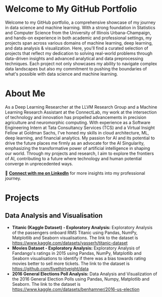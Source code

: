 # Welcome to My GitHub Portfolio

Welcome to my GitHub portfolio, a comprehensive showcase of my journey in data science and machine learning. With a strong foundation in Statistics and Computer Science from the University of Illinois Urbana-Champaign, and hands-on experience in both academic and professional settings, my projects span across various domains of machine learning, deep learning, and data analysis & visualization. Here, you'll find a curated selection of projects that reflect my dedication to solving real-world problems through data-driven insights and advanced analytical and data preprocessing techniques. Each project not only showcases my ability to navigate complex data landscapes but also my commitment to pushing the boundaries of what's possible with data science and machine learning.

# About Me

As a Deep Learning Researcher at the LLVM Research Group and a Machine Learning Research Assistant at the ConnectLab, my work at the intersection of technology and innovation has propelled advancements in precision agriculture and neuromorphic computing. With experience as a Software Engineering Intern at Tata Consultancy Services (TCS) and a Virtual Insight Fellow at Goldman Sachs, I've honed my skills in cloud architecture, ML, deep learning, and financial analytics. My passion for AI and its potential to drive the future places me firmly as an advocate for the AI Singularity, emphasizing the transformative power of artificial intelligence in shaping our world. Through my projects and research, I aim to explore the frontiers of AI, contributing to a future where technology and human potential converge in unprecedented ways.

🔗 **[Connect with me on LinkedIn](https://www.linkedin.com/in/kavinjindel)** for more insights into my professional journey.

# Projects

## Data Analysis and Visualisation
- **Titanic (Kaggle Dataset) - Exploratory Analysis:** Exploratory Analysis of the passengers onboard RMS Titanic using Pandas, NumPy, Matplotlib and Seaborn visualisations. The link to the dataset is https://www.kaggle.com/datasets/yasserh/titanic-dataset
- **Movies Dataset - Exploratory Analysis:** Exploratory Analysis of Fandango's ratings in 2015 using Pandas, NumPy, Matplotlib and Seaborn visualisations to identify if there was a bias towards rating movies better to sell more tickets. The link to the dataset is https://github.com/fivethirtyeight/data
- **2016 General Elections Poll Analysis:** Data Analysis and Visualization of the 2016 General Election Polls using Pandas, Numpy, Matplotlib and Seaborn. The link to the dataset is https://www.kaggle.com/datasets/benhamner/2016-us-election
